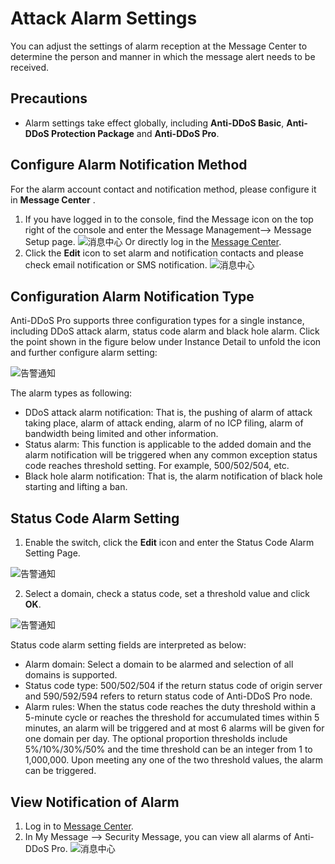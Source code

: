 # Attack Alarm Settings

You can adjust the settings of alarm reception at the Message Center to determine the person and manner in which the message alert needs to be received.

## Precautions
- Alarm settings take effect globally, including **Anti-DDoS Basic**, **Anti-DDoS Protection Package** and **Anti-DDoS Pro**.

## Configure Alarm Notification Method
For the alarm account contact and notification method, please configure it in **Message Center** .
1. If you have logged in to the console, find the Message icon on the top right of the console and enter the Message Management--> Message Setup page.
![消息中心](https://github.com/jdcloudcom/cn/blob/edit/image/Advanced%20Anti-DDoS/message%2004.png)
Or directly log in the [Message Center](https://message-console.jdcloud.com/message/message-list).
2. Click the **Edit** icon to set alarm and notification contacts and please check email notification or SMS notification.
![消息中心](https://github.com/jdcloudcom/cn/blob/edit/image/Advanced%20Anti-DDoS/message%2005.png)

##  Configuration Alarm Notification Type

Anti-DDoS Pro supports three configuration types for a single instance, including DDoS attack alarm, status code alarm and black hole alarm. Click the point shown in the figure below under Instance Detail to unfold the icon and further configure alarm setting:

![告警通知](https://github.com/jdcloudcom/cn/blob/edit/image/Advanced%20Anti-DDoS/alarm1.png)

The alarm types as following:

- DDoS attack alarm notification: That is, the pushing of alarm of attack taking place, alarm of attack ending, alarm of no ICP filing, alarm of bandwidth being limited and other information.
- Status alarm: This function is applicable to the added domain and the alarm notification will be triggered when any common exception status code reaches threshold setting. For example, 500/502/504, etc.
- Black hole alarm notification: That is, the alarm notification of black hole starting and lifting a ban.

##  Status Code Alarm Setting

1. Enable the switch, click the **Edit** icon and enter the Status Code Alarm Setting Page.

![告警通知](https://github.com/jdcloudcom/cn/blob/edit/image/Advanced%20Anti-DDoS/alarm2.png)

2. Select a domain, check a status code, set a threshold value and click **OK**.

![告警通知](https://github.com/jdcloudcom/cn/blob/edit/image/Advanced%20Anti-DDoS/alarm3.png)

Status code alarm setting fields are interpreted as below:

- Alarm domain: Select a domain to be alarmed and selection of all domains is supported.
- Status code type: 500/502/504 if the return status code of origin server and 590/592/594 refers to return status code of Anti-DDoS Pro node.
- Alarm rules: When the status code reaches the duty threshold within a 5-minute cycle or reaches the threshold for accumulated times within 5 minutes, an alarm will be triggered and at most 6 alarms will be given for one domain per day. The optional proportion thresholds include 5%/10%/30%/50% and the time threshold can be an integer from 1 to 1,000,000. Upon meeting any one of the two threshold values, the alarm can be triggered.

## View Notification of Alarm
1. Log in to [Message Center](https://message-console.jdcloud.com/message/message-list).
2. In My Message –> Security Message, you can view all alarms of Anti-DDoS Pro.
![消息中心](https://github.com/jdcloudcom/cn/blob/edit/image/Advanced%20Anti-DDoS/message%2006.png)
